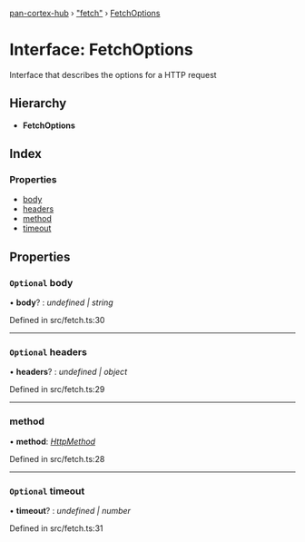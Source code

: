 [pan-cortex-hub](../README.md) › ["fetch"](../modules/_fetch_.md) › [FetchOptions](_fetch_.fetchoptions.md)

# Interface: FetchOptions

Interface that describes the options for a HTTP request

## Hierarchy

* **FetchOptions**

## Index

### Properties

* [body](_fetch_.fetchoptions.md#optional-body)
* [headers](_fetch_.fetchoptions.md#optional-headers)
* [method](_fetch_.fetchoptions.md#method)
* [timeout](_fetch_.fetchoptions.md#optional-timeout)

## Properties

### `Optional` body

• **body**? : *undefined | string*

Defined in src/fetch.ts:30

___

### `Optional` headers

• **headers**? : *undefined | object*

Defined in src/fetch.ts:29

___

###  method

• **method**: *[HttpMethod](../modules/_fetch_.md#httpmethod)*

Defined in src/fetch.ts:28

___

### `Optional` timeout

• **timeout**? : *undefined | number*

Defined in src/fetch.ts:31
